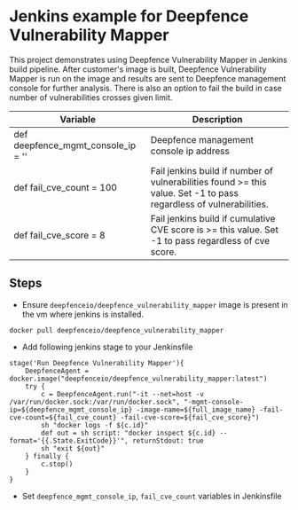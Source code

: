 # Jenkins example for Deepfence Vulnerability Mapper

This project demonstrates using Deepfence Vulnerability Mapper in Jenkins build pipeline.
After customer's image is built, Deepfence Vulnerability Mapper is run on the image and results are sent to Deepfence management console for further analysis.
There is also an option to fail the build in case number of vulnerabilities crosses given limit.

| Variable                           | Description                                               |
| ---------------------------------- | --------------------------------------------------------- |
| def deepfence_mgmt_console_ip = '' | Deepfence management console ip address                   |
| def fail_cve_count = 100           | Fail jenkins build if number of vulnerabilities found >= this value. Set -1 to pass regardless of vulnerabilities.  |
| def fail_cve_score = 8           | Fail jenkins build if cumulative CVE score is >= this value. Set -1 to pass regardless of cve score.  | 

## Steps
- Ensure `deepfenceio/deepfence_vulnerability_mapper` image is present in the vm where jenkins is installed.
```shell script
docker pull deepfenceio/deepfence_vulnerability_mapper
```
- Add following jenkins stage to your Jenkinsfile
```
stage('Run Deepfence Vulnerability Mapper'){
    DeepfenceAgent = docker.image("deepfenceio/deepfence_vulnerability_mapper:latest")
    try {
        c = DeepfenceAgent.run("-it --net=host -v /var/run/docker.sock:/var/run/docker.sock", "-mgmt-console-ip=${deepfence_mgmt_console_ip} -image-name=${full_image_name} -fail-cve-count=${fail_cve_count} -fail-cve-score=${fail_cve_score}")
        sh "docker logs -f ${c.id}"
        def out = sh script: "docker inspect ${c.id} --format='{{.State.ExitCode}}'", returnStdout: true
        sh "exit ${out}"
    } finally {
        c.stop()
    }
}
```
- Set `deepfence_mgmt_console_ip`, `fail_cve_count` variables in Jenkinsfile
